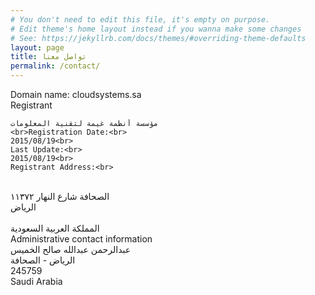 ```yaml
---
# You don't need to edit this file, it's empty on purpose.
# Edit theme's home layout instead if you wanna make some changes
# See: https://jekyllrb.com/docs/themes/#overriding-theme-defaults
layout: page
title: تواصل معنا
permalink: /contact/
---
```



<html lang="en">
<head>
    <meta charset="UTF-8">
    <title>انظمة غيمة</title>

</head>
<body>

<div class="boxes">
    Domain name: cloudsystems.sa<br>
    Registrant<br>


    مؤسسة أنظمة غيمة لتقنية المعلومات
    <br>Registration Date:<br>
    2015/08/19<br>
    Last Update:<br>
    2015/08/19<br>
    Registrant Address:<br>
   <br> الصحافة شارع النهار
    ١١٣٧٢ <br>
    الرياض<br>
 <br>   المملكة العربية السعودية
    <br>Administrative contact information<br>
    عبدالرحمن عبدالله صالح الخميس<br>
    الرياض - الصحافة<br>
    245759<br>
    Saudi Arabia<br>

</div>
<div class="footer">
</div>
</body>
</html>